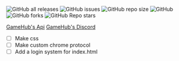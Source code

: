 ![GitHub all releases](https://img.shields.io/github/downloads/UmmmAGoodName/gamehub/total)
![GitHub issues](https://img.shields.io/github/issues/UmmmAGoodName/gamehub)
![GitHub repo size](https://img.shields.io/github/repo-size/UmmmAGoodName/gamehub)
![GitHub](https://img.shields.io/github/license/UmmmAGoodName/gamehub)
![GitHub forks](https://img.shields.io/github/forks/UmmmAGoodName/gamehub)
![GitHub Repo stars](https://img.shields.io/github/stars/UmmmAGoodName/gamehub?style=plastic)

[GameHub's Api](https://github.com/gamehub-project/gamehub-api)
[GameHub's Discord](https://discord.gg/Pz9d6jjbBZ)

- [ ] Make css
- [ ] Make custom chrome protocol
- [ ] Add a login system for index.html
